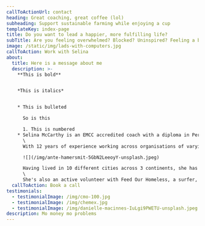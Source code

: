 ```yaml
---
callToActionUrl: contact
heading: Great coaching, great coffee (lol)
subheading: Support sustainable farming while enjoying a cup
templateKey: index-page
title: Do you want to lead a happier, more fulfilling life?
subTitle: Are you feeling overwhelmed? Blocked? Uninspired? Feeling a bit meh?
image: /static/img/lads-with-computers.jpg
callToAction: Work with Selina
about:
  title: Here is a message about me
  description: >-
    **This is bold**


    *This is italics*


    * This is bulleted

      So is this

      1. This is numbered
    * Selina McCarthy is an EMCC accredited coach with a diploma in Personal, Leadership and Executive Coaching from Kingstown College. She is also a member of EMCC Global, EMCC Ireland and the Institute of Coaching. She has a Bachelor of Commerce with German from N.U.I.G. and a Masters in International Management from UCD Smurfit Business School.\
      \
      With 12 years of experience working across organisations of varying size from large organisations like the Corporate Executive Board (now Gartner), Lidl and Zalando, to Home24, Websummit and Evervault, and running her own employer branding consultancy, she has vast experience working with organisations of varying profiles.\

      ![](/img/ante-hamersmit-5GbN2LeeoyY-unsplash.jpeg)

      Having lived in 10 different cities across 3 continents, she has a deep understanding, and passion for working with people from diverse backgrounds. She thrives in a fast-paced business environment, and has a passion for culture and helping people perform at their best.\
      \
      She's also an active volunteer with Feed Our Homeless, a surfer, a cyclist and a yogi.
  callToAction: Book a call
testimonials:
  - testimonialImage: /img/cmo-100.jpg
  - testimonialImage: /img/chemex.jpg
  - testimonialImage: /img/danielle-macinnes-IuLgi9PWETU-unsplash.jpeg
description: Mo money mo problems
---
```

